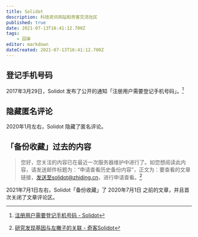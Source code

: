 ```yaml
---
title: Solidot
description: 科技资讯网站和奇客交流社区
published: true
date: 2021-07-13T16:41:12.700Z
tags:
    - 回审
editor: markdown
dateCreated: 2021-07-13T16:41:12.700Z
---
```


## 登记手机号码

2017年3月29日，Solidot 发布了公开的通知「注册用户需要登记手机号码」。[^11]

[^11]: [注册用户需要登记手机号码 - Solidot](https://web.archive.org/web/20170331221653/https://www.solidot.org/story?sid=51861)

## 隐藏匿名评论

2020年1月左右，Solidot 隐藏了匿名评论。

## 「备份收藏」过去的内容

> 您好，您关注的内容已在最近一次服务器维护中进行了。如您想阅读此内容，请发送邮件标题为：“申请查看历史备份内容”，正文为：要查看的文章链接，发送至solidot@zhiding.cn，进行申请查看。[^buac]

[^buac]: [研究发现基因与左撇子的关联 - 奇客Solidot](https://web.archive.org/web/20210713094259/https://www.solidot.org/story?sid=62072)

2021年7月1日左右，Solidot「备份收藏」了 2020年7月1日 之前的文章，并且首次关闭了文章评论区。
